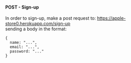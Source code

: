 #### **POST** - Sign-up
In order to sign-up, make a post request to: https://apple-store0.herokuapp.com/sign-up \
sending a body in the format:
```
{
  name: "...",
  email: "...",
  password: "..."
}
```
